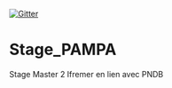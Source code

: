 [![Gitter](https://badges.gitter.im/Galaxy-E/PAMPA.svg)](https://gitter.im/Galaxy-E/PAMPA?utm_source=badge&utm_medium=badge&utm_campaign=pr-badge)

# Stage_PAMPA

Stage Master 2 Ifremer en lien avec PNDB
